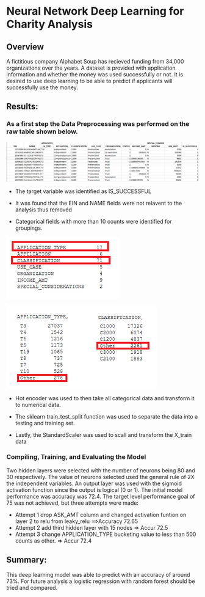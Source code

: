 # Neural Network Deep Learning for Charity Analysis

## Overview 

A fictitious company Alphabet Soup has recieved funding from 34,000 organizations over the years.  A dataset is provided with application information and whether the money was used successfully or not.  It is desired to use deep learning to be able to predict if applicants  will successfully use the money.

## Results: 


### As a first step the Data Preprocessing was performed on the raw table shown below.  

![alt text](https://github.com/jj2773/Neural_Network_Charity_Analysis/blob/main/readme_images/datasampleall.PNG)

* The target variable was identified as IS_SUCCESSFUL

* It was found that the EIN and NAME fields were not relavent to the analysis thus removed

* Categorical fields with more than 10 counts were identified for groupings.

![alt text](https://github.com/jj2773/Neural_Network_Charity_Analysis/blob/main/readme_images/catfieldcounts.PNG)

![alt text](https://github.com/jj2773/Neural_Network_Charity_Analysis/blob/main/readme_images/groupingtoreducecounts.png)

* Hot encoder was used to then take all categorical data and transform it to numerical data.

* The sklearn train_test_split function was used to separate the data into a testing and training set.

* Lastly, the StandardScaler was used to scall and transform the X_train data

### Compiling, Training, and Evaluating the Model

Two hidden layers were selected with the number of neurons being 80 and 30 respectively.  The value of neurons selected used the general rule of 2X the independent variables.  An output layer was used with the sigmoid activation function since the output is logical (0 or 1).  The initial model performance was accuracy was 72.4.  The target level performance goal of 75 was not achieved, but three attempts were made:

* Attempt 1 drop ASK_AMT column and changed activation funtion on layer 2 to relu from leaky_relu ==>Accuracy 72.65
* Attempt 2 add third hidden layer with 15 nodes => Accur 72.5
* Attempt 3 change APPLICATION_TYPE bucketing value to less than 500 counts as other. => Accur 72.4


## Summary: 
This deep learning model was able to predict with an accuracy of around 73%.  For future analysis a logistic regression with random forest should be tried and compared.